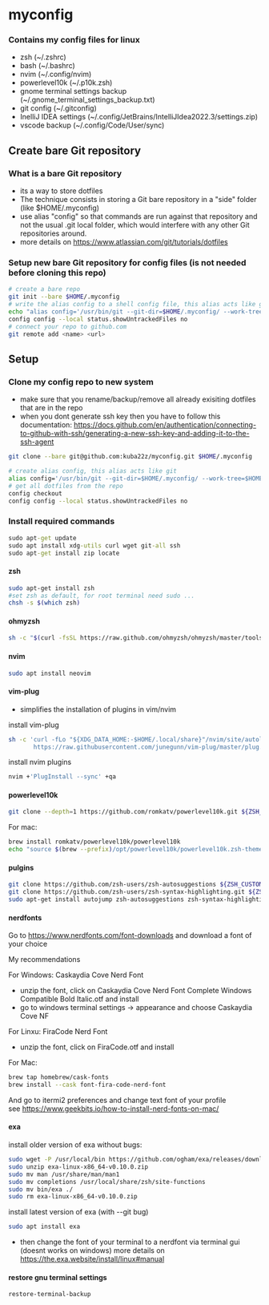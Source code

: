 # myconfig

### Contains my config files for linux
- zsh (~/.zshrc)
- bash (~/.bashrc)
- nvim (~/.config/nvim)
- powerlevel10k (~/.p10k.zsh)
- gnome terminal settings backup (~/.gnome_terminal_settings_backup.txt)
- git config (~/.gitconfig)
- InelliJ IDEA settings (~/.config/JetBrains/IntelliJIdea2022.3/settings.zip)
- vscode backup (~/.config/Code/User/sync)

## Create bare Git repository

###  What is a bare Git repository
- its a way to store dotfiles
- The technique consists in storing a Git bare repository in a "side" folder (like $HOME/.myconfig)
- use alias "config" so that commands are run against that repository and not the usual .git local folder, which would interfere with any other Git repositories around.
- more details on https://www.atlassian.com/git/tutorials/dotfiles

### Setup new bare Git repository for config files (is not needed before cloning this repo)
```bash
# create a bare repo
git init --bare $HOME/.myconfig
# write the alias config to a shell config file, this alias acts like git  
echo "alias config='/usr/bin/git --git-dir=$HOME/.myconfig/ --work-tree=$HOME'" >> $HOME/.bashrc
config config --local status.showUntrackedFiles no
# connect your repo to github.com
git remote add <name> <url>
```

## Setup

### Clone my config repo to new system
- make sure that you rename/backup/remove all already exisiting dotfiles that are in the repo
- when you dont generate ssh key then you have to follow this documentation: https://docs.github.com/en/authentication/connecting-to-github-with-ssh/generating-a-new-ssh-key-and-adding-it-to-the-ssh-agent
```bash
git clone --bare git@github.com:kuba22z/myconfig.git $HOME/.myconfig
```
```bash
# create alias config, this alias acts like git  
alias config='/usr/bin/git --git-dir=$HOME/.myconfig/ --work-tree=$HOME'
# get all dotfiles from the repo
config checkout
config config --local status.showUntrackedFiles no
```

### Install required commands
```bat
sudo apt-get update
sudo apt install xdg-utils curl wget git-all ssh
sudo apt-get install zip locate

```
#### zsh
```bash
sudo apt-get install zsh
#set zsh as default, for root terminal need sudo ... 
chsh -s $(which zsh)
```

#### ohmyzsh
```bash
sh -c "$(curl -fsSL https://raw.github.com/ohmyzsh/ohmyzsh/master/tools/install.sh)"
```
#### nvim
```bash
sudo apt install neovim
```
#### vim-plug
- simplifies the installation of plugins in vim/nvim

install vim-plug
```bash
sh -c 'curl -fLo "${XDG_DATA_HOME:-$HOME/.local/share}"/nvim/site/autoload/plug.vim --create-dirs \
       https://raw.githubusercontent.com/junegunn/vim-plug/master/plug.vim'
```
install nvim plugins
```bash
nvim +'PlugInstall --sync' +qa 
```
#### powerlevel10k
```bash
git clone --depth=1 https://github.com/romkatv/powerlevel10k.git ${ZSH_CUSTOM:-$HOME/.oh-my-zsh/custom}/themes/powerlevel10k
```
For mac:
```bash
brew install romkatv/powerlevel10k/powerlevel10k
echo "source $(brew --prefix)/opt/powerlevel10k/powerlevel10k.zsh-theme" >>~/.zshrc
```
#### pulgins
```bash
git clone https://github.com/zsh-users/zsh-autosuggestions ${ZSH_CUSTOM:-~/.oh-my-zsh/custom}/plugins/zsh-autosuggestions
git clone https://github.com/zsh-users/zsh-syntax-highlighting.git ${ZSH_CUSTOM:-~/.oh-my-zsh/custom}/plugins/zsh-syntax-highlighting
sudo apt-get install autojump zsh-autosuggestions zsh-syntax-highlighting
```

#### nerdfonts
Go to https://www.nerdfonts.com/font-downloads and download a font of your choice 

My recommendations

For Windows: Caskaydia Cove Nerd Font
- unzip the font, click on Caskaydia Cove Nerd Font Complete Windows Compatible Bold Italic.otf and install
- go to windows terminal settings -> appearance and choose Caskaydia Cove NF 

For Linxu: FiraCode Nerd Font
- unzip the font, click on FiraCode.otf and install

For Mac:
```bash
brew tap homebrew/cask-fonts
brew install --cask font-fira-code-nerd-font
```
And go to itermi2 preferences and change text font of your profile  
see https://www.geekbits.io/how-to-install-nerd-fonts-on-mac/

#### exa
install older version of exa without bugs:
```bash
sudo wget -P /usr/local/bin https://github.com/ogham/exa/releases/download/v0.10.0/exa-linux-x86_64-v0.10.0.zip && cd /usr/local/bin
sudo unzip exa-linux-x86_64-v0.10.0.zip 
sudo mv man /usr/share/man/man1 
sudo mv completions /usr/local/share/zsh/site-functions
sudo mv bin/exa ./
sudo rm exa-linux-x86_64-v0.10.0.zip
```
install latest version of exa (with --git bug)
```bash
sudo apt install exa
```
- then change the font of your terminal to a nerdfont via terminal gui (doesnt works on windows)
more details on https://the.exa.website/install/linux#manual

#### restore gnu terminal settings
```bat
restore-terminal-backup
```

